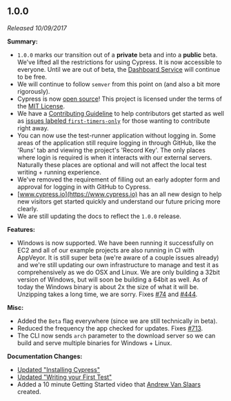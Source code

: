 ## 1.0.0

_Released 10/09/2017_

**Summary:**

- `1.0.0` marks our transition out of a **private** beta and into a **public**
  beta. We've lifted all the restrictions for using Cypress. It is now
  accessible to everyone. Until we are out of beta, the
  [Dashboard Service](/guides/dashboard/introduction) will continue to be free.
- We will continue to follow `semver` from this point on (and also a bit more
  rigorously).
- Cypress is now [open source](https://github.com/cypress-io/cypress)! This
  project is licensed under the terms of the
  [MIT License](https://github.com/cypress-io/cypress/blob/develop/LICENSE.md).
- We have a [Contributing Guideline](https://on.cypress.io/contributing) to help
  contributors get started as well as
  [issues labeled `first-timers-only`](https://github.com/cypress-io/cypress/labels/first-timers-only)
  for those wanting to contribute right away.
- You can now use the test-runner application without logging in. Some areas of
  the application still require logging in through GitHub, like the 'Runs' tab
  and viewing the project's 'Record Key'. The only places where login is
  required is when it interacts with our external servers. Naturally these
  places are optional and will not affect the local test writing + running
  experience.
- We've removed the requirement of filling out an early adopter form and
  approval for logging in with GitHub to Cypress.
- [www.cypress.io](https://www.cypress.io) has an all new design to help new
  visitors get started quickly and understand our future pricing more clearly.
- We are still updating the docs to reflect the `1.0.0` release.

**Features:**

- Windows is now supported. We have been running it successfully on EC2 and all
  of our example projects are also running in CI with AppVeyor. It is still
  super beta (we're aware of a couple issues already) and we're still updating
  our own infrastructure to manage and test it as comprehensively as we do OSX
  and Linux. We are only building a 32bit version of Windows, but will soon be
  building a 64bit as well. As of today the Windows binary is about 2x the size
  of what it will be. Unzipping takes a long time, we are sorry. Fixes
  [#74](https://github.com/cypress-io/cypress/issues/74) and
  [#444](https://github.com/cypress-io/cypress/issues/444).

**Misc:**

- Added the `Beta` flag everywhere (since we are still technically in beta).
- Reduced the frequency the app checked for updates. Fixes
  [#713](https://github.com/cypress-io/cypress/issues/713).
- The CLI now sends `arch` parameter to the download server so we can build and
  serve multiple binaries for Windows + Linux.

**Documentation Changes:**

- [Updated "Installing Cypress"](/guides/getting-started/installing-cypress)
- [Updated "Writing your First Test"](/guides/getting-started/writing-your-first-test)
- Added a 10 minute Getting Started video that
  [Andrew Van Slaars](https://github.com/avanslaars) created.
